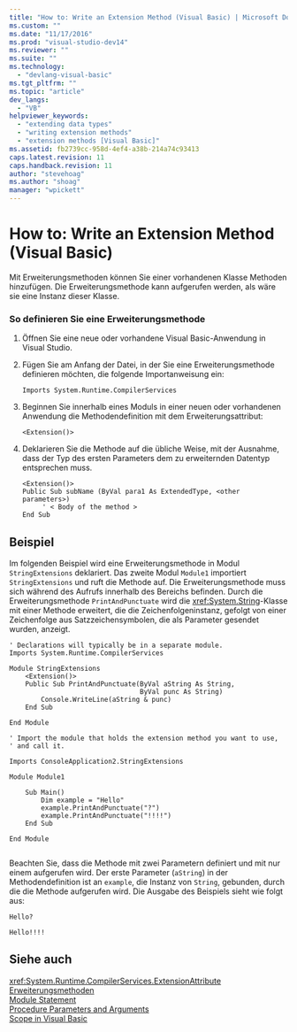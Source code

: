 ```yaml
---
title: "How to: Write an Extension Method (Visual Basic) | Microsoft Docs"
ms.custom: ""
ms.date: "11/17/2016"
ms.prod: "visual-studio-dev14"
ms.reviewer: ""
ms.suite: ""
ms.technology: 
  - "devlang-visual-basic"
ms.tgt_pltfrm: ""
ms.topic: "article"
dev_langs: 
  - "VB"
helpviewer_keywords: 
  - "extending data types"
  - "writing extension methods"
  - "extension methods [Visual Basic]"
ms.assetid: fb2739cc-958d-4ef4-a38b-214a74c93413
caps.latest.revision: 11
caps.handback.revision: 11
author: "stevehoag"
ms.author: "shoag"
manager: "wpickett"
---
```

# How to: Write an Extension Method (Visual Basic)
Mit Erweiterungsmethoden können Sie einer vorhandenen Klasse Methoden hinzufügen.  Die Erweiterungsmethode kann aufgerufen werden, als wäre sie eine Instanz dieser Klasse.  
  
### So definieren Sie eine Erweiterungsmethode  
  
1.  Öffnen Sie eine neue oder vorhandene Visual Basic\-Anwendung in Visual Studio.  
  
2.  Fügen Sie am Anfang der Datei, in der Sie eine Erweiterungsmethode definieren möchten, die folgende Importanweisung ein:  
  
    ```  
    Imports System.Runtime.CompilerServices  
    ```  
  
3.  Beginnen Sie innerhalb eines Moduls in einer neuen oder vorhandenen Anwendung die Methodendefinition mit dem Erweiterungsattribut:  
  
    ```  
    <Extension()>  
    ```  
  
4.  Deklarieren Sie die Methode auf die übliche Weise, mit der Ausnahme, dass der Typ des ersten Parameters dem zu erweiternden Datentyp entsprechen muss.  
  
    ```  
    <Extension()>   
    Public Sub subName (ByVal para1 As ExtendedType, <other parameters>)  
         ' < Body of the method >  
    End Sub  
    ```  
  
## Beispiel  
 Im folgenden Beispiel wird eine Erweiterungsmethode in Modul `StringExtensions` deklariert.  Das zweite Modul `Module1` importiert `StringExtensions` und ruft die Methode auf.  Die Erweiterungsmethode muss sich während des Aufrufs innerhalb des Bereichs befinden.  Durch die Erweiterungsmethode `PrintAndPunctuate` wird die <xref:System.String>\-Klasse mit einer Methode erweitert, die die Zeichenfolgeninstanz, gefolgt von einer Zeichenfolge aus Satzzeichensymbolen, die als Parameter gesendet wurden, anzeigt.  
  
```vb#  
' Declarations will typically be in a separate module.  
Imports System.Runtime.CompilerServices  
  
Module StringExtensions  
    <Extension()>   
    Public Sub PrintAndPunctuate(ByVal aString As String,   
                                 ByVal punc As String)  
        Console.WriteLine(aString & punc)  
    End Sub  
  
End Module  
```  
  
```vb#  
' Import the module that holds the extension method you want to use,   
' and call it.  
  
Imports ConsoleApplication2.StringExtensions  
  
Module Module1  
  
    Sub Main()  
        Dim example = "Hello"  
        example.PrintAndPunctuate("?")  
        example.PrintAndPunctuate("!!!!")  
    End Sub  
  
End Module  
  
```  
  
 Beachten Sie, dass die Methode mit zwei Parametern definiert und mit nur einem aufgerufen wird.  Der erste Parameter \(`aString`\) in der Methodendefinition ist an `example`, die Instanz von `String`, gebunden, durch die die Methode aufgerufen wird.  Die Ausgabe des Beispiels sieht wie folgt aus:  
  
 `Hello?`  
  
 `Hello!!!!`  
  
## Siehe auch  
 <xref:System.Runtime.CompilerServices.ExtensionAttribute>   
 [Erweiterungsmethoden](../../../../visual-basic/programming-guide/language-features/procedures/extension-methods.md)   
 [Module Statement](../../../../visual-basic/language-reference/statements/module-statement.md)   
 [Procedure Parameters and Arguments](../../../../visual-basic/programming-guide/language-features/procedures/procedure-parameters-and-arguments.md)   
 [Scope in Visual Basic](../../../../visual-basic/programming-guide/language-features/declared-elements/scope.md)